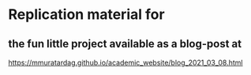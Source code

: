 # Replication material for
## the fun little project available as a blog-post at
https://mmuratardag.github.io/academic_website/blog_2021_03_08.html
